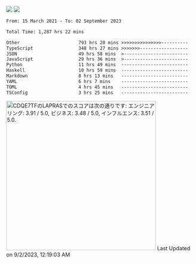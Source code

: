 <div>
  <img src="https://github-readme-stats.vercel.app/api?username=naporin0624&count_private=true&show_icons=true" />
  <img src="https://github-readme-stats.vercel.app/api/top-langs/?username=naporin0624&layout=compact&hide=css" />
  <!--START_SECTION:waka-->

```txt
From: 15 March 2021 - To: 02 September 2023

Total Time: 1,287 hrs 22 mins

Other                      793 hrs 20 mins >>>>>>>>>>>>>>>----------   61.63 %
TypeScript                 348 hrs 27 mins >>>>>>>------------------   27.07 %
JSON                       49 hrs 58 mins  >------------------------   03.88 %
JavaScript                 29 hrs 36 mins  >------------------------   02.30 %
Python                     11 hrs 49 mins  -------------------------   00.92 %
Haskell                    10 hrs 59 mins  -------------------------   00.85 %
Markdown                   8 hrs 13 mins   -------------------------   00.64 %
YAML                       6 hrs 7 mins    -------------------------   00.48 %
TOML                       4 hrs 45 mins   -------------------------   00.37 %
TSConfig                   3 hrs 25 mins   -------------------------   00.27 %
```

<!--END_SECTION:waka-->
  
  <!--START_SECTION:lapras-card-->
<p ><a href="https://lapras.com/public/CDQE7TF" target="_blank" rel="noopener noreferrer"><img alt="CDQE7TFのLAPRASでのスコアは次の通りです: エンジニアリング: 3.91 / 5.0, ビジネス: 3.48 / 5.0, インフルエンス: 3.51 / 5.0." src="https://lapras-card-generator.vercel.app/api/svg?e=3.91&b=3.48&i=3.51&b1=%23232323&b2=%236d6d6d&i1=%23212121&i2=%23818181&l=ja" width="400" ></a>  
Last Updated on 9/2/2023, 12:19:03 AM</p>
<!--END_SECTION:lapras-card-->
</div>
